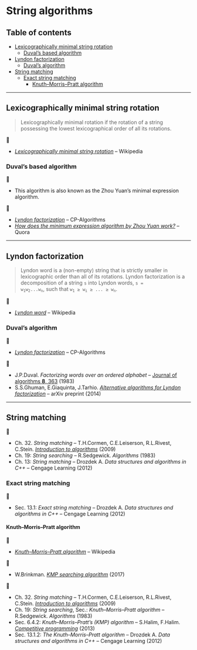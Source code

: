 # String algorithms <!-- omit in toc -->

## Table of contents <!-- omit in toc -->

- [Lexicographically minimal string rotation](#lexicographically-minimal-string-rotation)
	- [Duval’s based algorithm](#duvals-based-algorithm)
- [Lyndon factorization](#lyndon-factorization)
	- [Duval’s algorithm](#duvals-algorithm)
- [String matching](#string-matching)
	- [Exact string matching](#exact-string-matching)
		- [Knuth–Morris–Pratt algorithm](#knuthmorrispratt-algorithm)

---

## Lexicographically minimal string rotation

> Lexicographically minimal rotation if the rotation of a string possessing the lowest lexicographical order of all its rotations.

:link:

- [*Lexicographically minimal string rotation*](https://en.wikipedia.org/wiki/Lexicographically_minimal_string_rotation) – Wikipedia

### Duval’s based algorithm

:memo:

- This algorithm is also known as the Zhou Yuan’s minimal expression algorithm.

:link:

- [*Lyndon factorization*](https://cp-algorithms.com/string/lyndon_factorization.html) – CP-Algorithms
- [*How does the minimum expression algorithm by Zhou Yuan work?*](https://www.quora.com/How-does-the-minimum-expression-algorithm-by-Zhou-Yuan-work) – Quora

---

## Lyndon factorization

> Lyndon word is a (non-empty) string that is strictly smaller in lexicographic order than all of its rotations. Lyndon factorization is a decomposition of a string `s` into Lyndon words, <code>s = w<sub>1</sub>w<sub>2</sub>...w<sub>n</sub></code>, such that <code>w<sub>1</sub> &ge; w<sub>i</sub> &ge; ... &ge; w<sub>n</sub></code>.


:link:

- [*Lyndon word*](https://en.wikipedia.org/wiki/Lyndon_word) – Wikipedia

### Duval’s algorithm

:link:

- [*Lyndon factorization*](https://cp-algorithms.com/string/lyndon_factorization.html) – CP-Algorithms

:page_facing_up:

- J.P.Duval. *Factorizing words over an ordered alphabet* – [Journal of algorithms **8**, 363](https://dx.doi.org/10.1016/0196-6774(83)90017-2) (1983)
- S.S.Ghuman, E.Giaquinta, J.Tarhio. [*Alternative algorithms for Lyndon factorization*](https://arxiv.org/abs/1405.4892) – arXiv preprint (2014)

---

## String matching

:book:

- Ch. 32. *String matching* – T.H.Cormen, C.E.Leiserson, R.L.Rivest, C.Stein. [*Introduction to algorithms*](https://mitpress.mit.edu/books/introduction-algorithms-third-edition) (2009)
- Ch. 19: *String searching* – R.Sedgewick. *Algorithms* (1983)
- Ch. 13: *String matching* – Drozdek A. *Data structures and algorithms in C++* – Cengage Learning (2012)

### Exact string matching

:book:

- Sec. 13.1: *Exact string matching* – Drozdek A. *Data structures and algorithms in C++* – Cengage Learning (2012)

#### Knuth–Morris–Pratt algorithm

:link:

- [*Knuth–Morris–Pratt algorithm*](https://en.wikipedia.org/wiki/Knuth%E2%80%93Morris%E2%80%93Pratt_algorithm) – Wikipedia

:movie_camera:

- W.Brinkman. [*KMP searching algorithm*](https://www.youtube.com/watch?v=y2b94AxPlF8) (2017)

:book:

- Ch. 32. *String matching* – T.H.Cormen, C.E.Leiserson, R.L.Rivest, C.Stein. [*Introduction to algorithms*](https://mitpress.mit.edu/books/introduction-algorithms-third-edition) (2009)
- Ch. 19: *String searching*, Sec.: *Knuth–Morris–Pratt algorithm* – R.Sedgewick. *Algorithms* (1983)
- Sec. 6.4.2: *Knuth–Morris–Pratt’s (KMP) algorithm* – S.Halim, F.Halim. [*Competitive programming*](https://cpbook.net/) (2013)
- Sec. 13.1.2: *The Knuth–Morris–Pratt algorithm* – Drozdek A. *Data structures and algorithms in C++* – Cengage Learning (2012)

